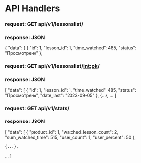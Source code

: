 # API Handlers
### request: GET api/v1/lessonslist/
### response: JSON
{
    "data": [
        {
            "id": 1,
            "lesson_id": 1,
            "time_watched": 485,
            "status": "Просмотрено"
        },



### request: GET api/v1/lessonslist/<int:pk>/
### response: JSON
[
	"data": [
        {
            "id": 1,
            "lesson_id": 1,
            "time_watched": 485,
            "status": "Просмотрено",
            "date_last": "2023-09-05"
        },
	{...},
...
]

### request: GET api/v1/stats/
### response: JSON
[
	"data": [
        {
            "product_id": 1,
            "watched_lesson_count": 2,
            "sum_watched_time": 515,
            "user_count": 1,
            "user_percent": 50
        },

	{...},
...
]
